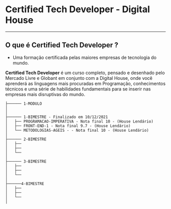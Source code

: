 # Certified Tech Developer - Digital House
---

## O que é Certified Tech Developer ?
 - Uma formação certificada pelas maiores empresas de tecnologia do mundo.


**Certified Tech Developer** é um curso completo, pensado e desenhado pelo Mercado Livre e Globant em conjunto com a Digital House, onde você aprenderá as linguagens mais procuradas em Programação, conhecimentos técnicos e uma série de habilidades fundamentais para se inserir nas empresas mais disruptivas do mundo.

```
├────── 1-MODULO
│
│
├────── 1-BIMESTRE - Finalizado em 10/12/2021
│   ├── PROGRAMACAO-IMPERATIVA - Nota final 10 - (House Lendário)
│   ├── FRONT-END-1 - Nota final 9.7 - (House Lendário)
│   └── METODOLOGIAS-AGEIS - - Nota final 10 - (House Lendário)
│
├────── 2-BIMESTRE
│   ├── 
│   ├── 
│   └── 
│
├────── 3-BIMESTRE
│   ├── 
│   ├── 
│   └── 
│
├──────4-BIMESTRE
│   ├── 
│   ├── 
│   └── 
│
```

